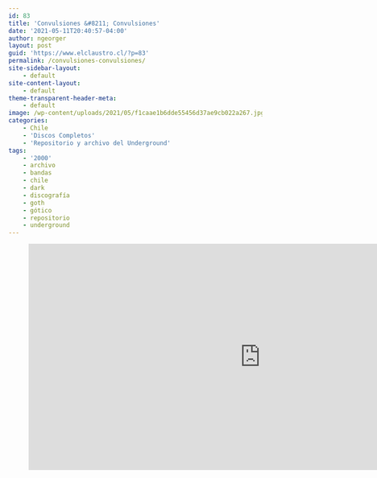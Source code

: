 ```yaml
---
id: 83
title: 'Convulsiones &#8211; Convulsiones'
date: '2021-05-11T20:40:57-04:00'
author: ngeorger
layout: post
guid: 'https://www.elclaustro.cl/?p=83'
permalink: /convulsiones-convulsiones/
site-sidebar-layout:
    - default
site-content-layout:
    - default
theme-transparent-header-meta:
    - default
image: /wp-content/uploads/2021/05/f1caae1b6dde55456d37ae9cb022a267.jpg
categories:
    - Chile
    - 'Discos Completos'
    - 'Repositorio y archivo del Underground'
tags:
    - '2000'
    - archivo
    - bandas
    - chile
    - dark
    - discografía
    - goth
    - gótico
    - repositorio
    - underground
---
```


<figure class="wp-block-embed is-type-rich is-provider-soundcloud wp-block-embed-soundcloud wp-embed-aspect-4-3 wp-has-aspect-ratio"><div class="wp-block-embed__wrapper"><iframe frameborder="no" height="450" loading="lazy" scrolling="no" src="https://w.soundcloud.com/player/?visual=true&url=https%3A%2F%2Fapi.soundcloud.com%2Fplaylists%2F1706005&show_artwork=true&maxheight=1000&maxwidth=920" title="Convulsiones - Convulsiones by elclaustro" width="920"></iframe></div></figure>